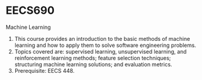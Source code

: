 # EECS690
Machine Learning
1. This course provides an introduction to the basic
methods of machine learning and how to apply them
to solve software engineering problems.
2. Topics covered are: supervised learning,
unsupervised learning, and reinforcement learning
methods; feature selection techniques; structuring
machine learning solutions; and evaluation metrics.
3. Prerequisite: EECS 448.
